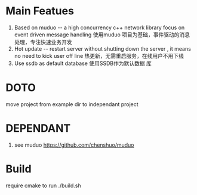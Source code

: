 # Main Featues
1. Based on muduo -- a high concurrency c++ network library focus on event driven message handling
 使用muduo 项目为基础，事件驱动的消息处理，专注快速业务开发
2. Hot update -- restart server without shutting down the server , it means no need to kick user off line
热更新，无需重启服务，在线用户不用下线
3. Use ssdb as default database
使用SSDB作为默认数据 库

# DOTO
move project from example dir to independant project


# DEPENDANT
1. see muduo https://github.com/chenshuo/muduo


# Build
require cmake to run
./build.sh

